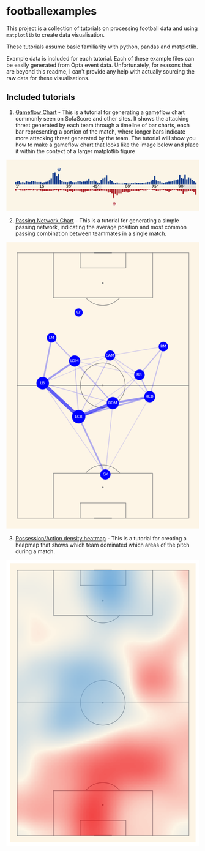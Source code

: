 # footballexamples

This project is a collection of tutorials on processing football data and using `matplotlib` to create data visualisation.

These tutorials assume basic familiarity with python, pandas and matplotlib.

Example data is included for each tutorial.  Each of these example files can be easily generated from Opta event data.  Unfortunately, for reasons that are beyond this readme, I can't provide any help with actually sourcing the raw data for these visualisations.

## Included tutorials
1. [Gameflow Chart](tutorials/gameflow.ipynb) - This is a tutorial for generating a gameflow chart commonly seen on SofaScore and other sites.  It shows the attacking threat generated by each team through a timeline of bar charts, each bar representing a portion of the match, where longer bars indicate more attacking threat generated by the team.  The tutorial will show you how to make a gameflow chart that looks like the image below and place it within the context of a larger matplotlib figure

![gameflow chart](images/gameflow.PNG "Gameflow")

2. [Passing Network Chart](tutorials/passing_network.ipynb) - This is a tutorial for generating a simple passing network, indicating the average position and most common passing combination between teammates in a single match.

![passing network chart](images/pass_network.png "Pass Network")

3. [Possession/Action density heatmap](tutorials/heatmap.ipynb) - This is a tutorial for creating a heapmap that shows which team dominated which areas of the pitch during a match.

![heatmap](images/heatmap_generated.png "Possession Heatmap")